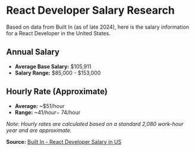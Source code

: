 # React Developer Salary Research

Based on data from Built In (as of late 2024), here is the salary information for a React Developer in the United States.

## Annual Salary

*   **Average Base Salary:** $105,911
*   **Salary Range:** $85,000 - $153,000

## Hourly Rate (Approximate)

*   **Average:** ~$51/hour
*   **Range:** ~$41/hour - ~$74/hour

*Note: Hourly rates are calculated based on a standard 2,080 work-hour year and are approximate.*

**Source:** [Built In - React Developer Salary in US](https://builtin.com/salaries/us/react-developer)

